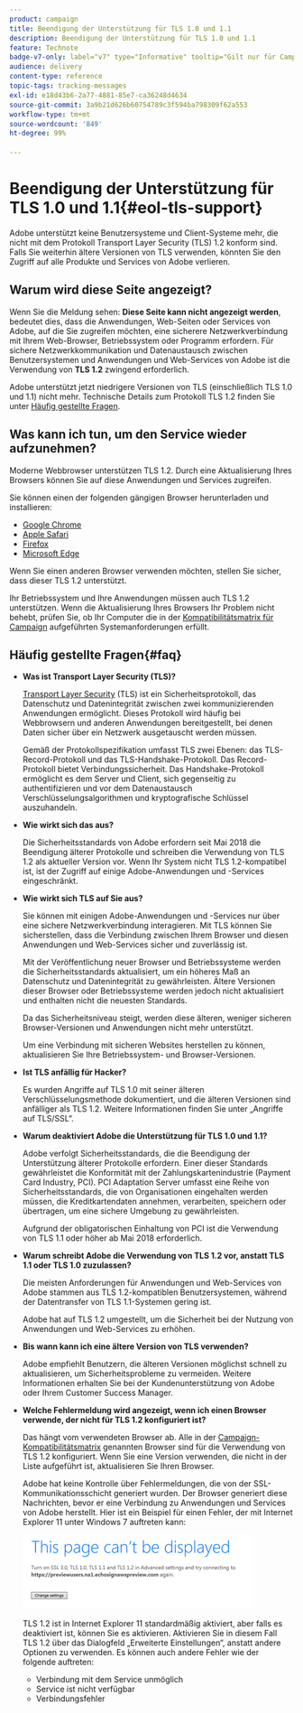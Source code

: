 ```yaml
---
product: campaign
title: Beendigung der Unterstützung für TLS 1.0 und 1.1
description: Beendigung der Unterstützung für TLS 1.0 und 1.1
feature: Technote
badge-v7-only: label="v7" type="Informative" tooltip="Gilt nur für Campaign Classic v7"
audience: delivery
content-type: reference
topic-tags: tracking-messages
exl-id: e18d43b6-2a77-4881-85e7-ca36248d4634
source-git-commit: 3a9b21d626b60754789c3f594ba798309f62a553
workflow-type: tm+mt
source-wordcount: '849'
ht-degree: 99%

---
```


# Beendigung der Unterstützung für TLS 1.0 und 1.1{#eol-tls-support}



Adobe unterstützt keine Benutzersysteme und Client-Systeme mehr, die nicht mit dem Protokoll Transport Layer Security (TLS) 1.2 konform sind. Falls Sie weiterhin ältere Versionen von TLS verwenden, könnten Sie den Zugriff auf alle Produkte und Services von Adobe verlieren.

## Warum wird diese Seite angezeigt?

Wenn Sie die Meldung sehen: **Diese Seite kann nicht angezeigt werden**, bedeutet dies, dass die Anwendungen, Web-Seiten oder Services von Adobe, auf die Sie zugreifen möchten, eine sicherere Netzwerkverbindung mit Ihrem Web-Browser, Betriebssystem oder Programm erfordern. Für sichere Netzwerkkommunikation und Datenaustausch zwischen Benutzersystemen und Anwendungen und Web-Services von Adobe ist die Verwendung von **TLS 1.2** zwingend erforderlich.

Adobe unterstützt jetzt niedrigere Versionen von TLS (einschließlich TLS 1.0 und 1.1) nicht mehr. Technische Details zum Protokoll TLS 1.2 finden Sie unter [Häufig gestellte Fragen](#faq).

## Was kann ich tun, um den Service wieder aufzunehmen?

Moderne Webbrowser unterstützen TLS 1.2. Durch eine Aktualisierung Ihres Browsers können Sie auf diese Anwendungen und Services zugreifen.

Sie können einen der folgenden gängigen Browser herunterladen und installieren:

* [Google Chrome](https://www.google.com/chrome/)
* [Apple Safari](https://www.apple.com/safari/)
* [Firefox](https://www.mozilla.org/de/firefox/new/)
* [Microsoft Edge](https://www.microsoft.com/de-de/edge)

Wenn Sie einen anderen Browser verwenden möchten, stellen Sie sicher, dass dieser TLS 1.2 unterstützt.

Ihr Betriebssystem und Ihre Anwendungen müssen auch TLS 1.2 unterstützen. Wenn die Aktualisierung Ihres Browsers Ihr Problem nicht behebt, prüfen Sie, ob Ihr Computer die in der [Kompatibilitätsmatrix für Campaign](../../rn/using/compatibility-matrix.md) aufgeführten Systemanforderungen erfüllt.

## Häufig gestellte Fragen{#faq}

* **Was ist Transport Layer Security (TLS)?**

  [Transport Layer Security](https://de.wikipedia.org/wiki/Transport_Layer_Security) (TLS) ist ein Sicherheitsprotokoll, das Datenschutz und Datenintegrität zwischen zwei kommunizierenden Anwendungen ermöglicht. Dieses Protokoll wird häufig bei Webbrowsern und anderen Anwendungen bereitgestellt, bei denen Daten sicher über ein Netzwerk ausgetauscht werden müssen.

  Gemäß der Protokollspezifikation umfasst TLS zwei Ebenen: das TLS-Record-Protokoll und das TLS-Handshake-Protokoll. Das Record-Protokoll bietet Verbindungssicherheit. Das Handshake-Protokoll ermöglicht es dem Server und Client, sich gegenseitig zu authentifizieren und vor dem Datenaustausch Verschlüsselungsalgorithmen und kryptografische Schlüssel auszuhandeln.

* **Wie wirkt sich das aus?**

  Die Sicherheitsstandards von Adobe erfordern seit Mai 2018 die Beendigung älterer Protokolle und schreiben die Verwendung von TLS 1.2 als aktueller Version vor. Wenn Ihr System nicht TLS 1.2-kompatibel ist, ist der Zugriff auf einige Adobe-Anwendungen und -Services eingeschränkt.

* **Wie wirkt sich TLS auf Sie aus?**

  Sie können mit einigen Adobe-Anwendungen und -Services nur über eine sichere Netzwerkverbindung interagieren. Mit TLS können Sie sicherstellen, dass die Verbindung zwischen Ihrem Browser und diesen Anwendungen und Web-Services sicher und zuverlässig ist.

  Mit der Veröffentlichung neuer Browser und Betriebssysteme werden die Sicherheitsstandards aktualisiert, um ein höheres Maß an Datenschutz und Datenintegrität zu gewährleisten. Ältere Versionen dieser Browser oder Betriebssysteme werden jedoch nicht aktualisiert und enthalten nicht die neuesten Standards.

  Da das Sicherheitsniveau steigt, werden diese älteren, weniger sicheren Browser-Versionen und Anwendungen nicht mehr unterstützt.

  Um eine Verbindung mit sicheren Websites herstellen zu können, aktualisieren Sie Ihre Betriebssystem- und Browser-Versionen.

* **Ist TLS anfällig für Hacker?**

  Es wurden Angriffe auf TLS 1.0 mit seiner älteren Verschlüsselungsmethode dokumentiert, und die älteren Versionen sind anfälliger als TLS 1.2. Weitere Informationen finden Sie unter „Angriffe auf TLS/SSL“.

* **Warum deaktiviert Adobe die Unterstützung für TLS 1.0 und 1.1?**

  Adobe verfolgt Sicherheitsstandards, die die Beendigung der Unterstützung älterer Protokolle erfordern. Einer dieser Standards gewährleistet die Konformität mit der Zahlungskartenindustrie (Payment Card Industry, PCI). PCI Adaptation Server umfasst eine Reihe von Sicherheitsstandards, die von Organisationen eingehalten werden müssen, die Kreditkartendaten annehmen, verarbeiten, speichern oder übertragen, um eine sichere Umgebung zu gewährleisten.

  Aufgrund der obligatorischen Einhaltung von PCI ist die Verwendung von TLS 1.1 oder höher ab Mai 2018 erforderlich.

* **Warum schreibt Adobe die Verwendung von TLS 1.2 vor, anstatt TLS 1.1 oder TLS 1.0 zuzulassen?**

  Die meisten Anforderungen für Anwendungen und Web-Services von Adobe stammen aus TLS 1.2-kompatiblen Benutzersystemen, während der Datentransfer von TLS 1.1-Systemen gering ist.

  Adobe hat auf TLS 1.2 umgestellt, um die Sicherheit bei der Nutzung von Anwendungen und Web-Services zu erhöhen.

* **Bis wann kann ich eine ältere Version von TLS verwenden?**

  Adobe empfiehlt Benutzern, die älteren Versionen möglichst schnell zu aktualisieren, um Sicherheitsprobleme zu vermeiden. Weitere Informationen erhalten Sie bei der Kundenunterstützung von Adobe oder Ihrem Customer Success Manager.

* **Welche Fehlermeldung wird angezeigt, wenn ich einen Browser verwende, der nicht für TLS 1.2 konfiguriert ist?**

  Das hängt vom verwendeten Browser ab. Alle in der [Campaign-Kompatibilitätsmatrix](../../rn/using/compatibility-matrix.md) genannten Browser sind für die Verwendung von TLS 1.2 konfiguriert. Wenn Sie eine Version verwenden, die nicht in der Liste aufgeführt ist, aktualisieren Sie Ihren Browser.

  Adobe hat keine Kontrolle über Fehlermeldungen, die von der SSL-Kommunikationsschicht generiert wurden. Der Browser generiert diese Nachrichten, bevor er eine Verbindung zu Anwendungen und Services von Adobe herstellt. Hier ist ein Beispiel für einen Fehler, der mit Internet Explorer 11 unter Windows 7 auftreten kann:

  ![](assets/do-not-translate/page-not-displayed.png)

  TLS 1.2 ist in Internet Explorer 11 standardmäßig aktiviert, aber falls es deaktiviert ist, können Sie es aktivieren. Aktivieren Sie in diesem Fall TLS 1.2 über das Dialogfeld „Erweiterte Einstellungen“, anstatt andere Optionen zu verwenden. Es können auch andere Fehler wie der folgende auftreten:

   * Verbindung mit dem Service unmöglich
   * Service ist nicht verfügbar
   * Verbindungsfehler
